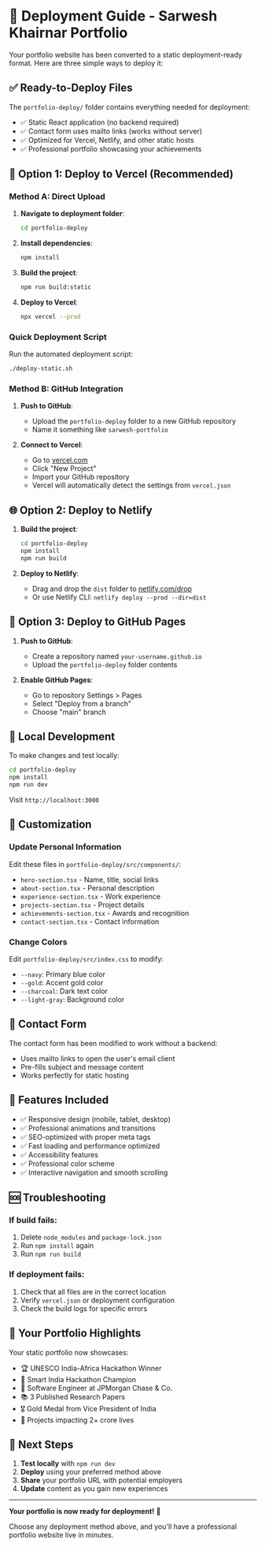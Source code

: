 # 🚀 Deployment Guide - Sarwesh Khairnar Portfolio

Your portfolio website has been converted to a static deployment-ready format. Here are three simple ways to deploy it:

## ✅ Ready-to-Deploy Files

The `portfolio-deploy/` folder contains everything needed for deployment:
- ✅ Static React application (no backend required)
- ✅ Contact form uses mailto links (works without server)
- ✅ Optimized for Vercel, Netlify, and other static hosts
- ✅ Professional portfolio showcasing your achievements

## 🎯 Option 1: Deploy to Vercel (Recommended)

### Method A: Direct Upload
1. **Navigate to deployment folder**:
   ```bash
   cd portfolio-deploy
   ```

2. **Install dependencies**:
   ```bash
   npm install
   ```

3. **Build the project**:
   ```bash
   npm run build:static
   ```

4. **Deploy to Vercel**:
   ```bash
   npx vercel --prod
   ```

### Quick Deployment Script
Run the automated deployment script:
```bash
./deploy-static.sh
```

### Method B: GitHub Integration
1. **Push to GitHub**:
   - Upload the `portfolio-deploy` folder to a new GitHub repository
   - Name it something like `sarwesh-portfolio`

2. **Connect to Vercel**:
   - Go to [vercel.com](https://vercel.com)
   - Click "New Project"
   - Import your GitHub repository
   - Vercel will automatically detect the settings from `vercel.json`

## 🌐 Option 2: Deploy to Netlify

1. **Build the project**:
   ```bash
   cd portfolio-deploy
   npm install
   npm run build
   ```

2. **Deploy to Netlify**:
   - Drag and drop the `dist` folder to [netlify.com/drop](https://netlify.com/drop)
   - Or use Netlify CLI: `netlify deploy --prod --dir=dist`

## 📁 Option 3: Deploy to GitHub Pages

1. **Push to GitHub**:
   - Create a repository named `your-username.github.io`
   - Upload the `portfolio-deploy` folder contents

2. **Enable GitHub Pages**:
   - Go to repository Settings > Pages
   - Select "Deploy from a branch"
   - Choose "main" branch

## 🔧 Local Development

To make changes and test locally:

```bash
cd portfolio-deploy
npm install
npm run dev
```

Visit `http://localhost:3000`

## 📝 Customization

### Update Personal Information
Edit these files in `portfolio-deploy/src/components/`:
- `hero-section.tsx` - Name, title, social links
- `about-section.tsx` - Personal description
- `experience-section.tsx` - Work experience
- `projects-section.tsx` - Project details
- `achievements-section.tsx` - Awards and recognition
- `contact-section.tsx` - Contact information

### Change Colors
Edit `portfolio-deploy/src/index.css` to modify:
- `--navy`: Primary blue color
- `--gold`: Accent gold color
- `--charcoal`: Dark text color
- `--light-gray`: Background color

## 📧 Contact Form

The contact form has been modified to work without a backend:
- Uses mailto links to open the user's email client
- Pre-fills subject and message content
- Works perfectly for static hosting

## 🎨 Features Included

- ✅ Responsive design (mobile, tablet, desktop)
- ✅ Professional animations and transitions
- ✅ SEO-optimized with proper meta tags
- ✅ Fast loading and performance optimized
- ✅ Accessibility features
- ✅ Professional color scheme
- ✅ Interactive navigation and smooth scrolling

## 🆘 Troubleshooting

### If build fails:
1. Delete `node_modules` and `package-lock.json`
2. Run `npm install` again
3. Run `npm run build`

### If deployment fails:
1. Check that all files are in the correct location
2. Verify `vercel.json` or deployment configuration
3. Check the build logs for specific errors

## 🌟 Your Portfolio Highlights

Your static portfolio now showcases:
- 🏆 UNESCO India-Africa Hackathon Winner
- 🥇 Smart India Hackathon Champion
- 💼 Software Engineer at JPMorgan Chase & Co.
- 📚 3 Published Research Papers
- 🎖️ Gold Medal from Vice President of India
- 🚀 Projects impacting 2+ crore lives

## 🎯 Next Steps

1. **Test locally** with `npm run dev`
2. **Deploy** using your preferred method above
3. **Share** your portfolio URL with potential employers
4. **Update** content as you gain new experiences

---

**Your portfolio is now ready for deployment!** 🚀

Choose any deployment method above, and you'll have a professional portfolio website live in minutes.